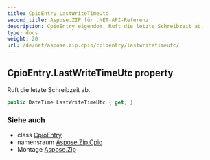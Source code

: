 ```yaml
---
title: CpioEntry.LastWriteTimeUtc
second_title: Aspose.ZIP für .NET-API-Referenz
description: CpioEntry eigendom. Ruft die letzte Schreibzeit ab.
type: docs
weight: 20
url: /de/net/aspose.zip.cpio/cpioentry/lastwritetimeutc/
---
```

## CpioEntry.LastWriteTimeUtc property

Ruft die letzte Schreibzeit ab.

```csharp
public DateTime LastWriteTimeUtc { get; }
```

### Siehe auch

* class [CpioEntry](../)
* namensraum [Aspose.Zip.Cpio](../../cpioentry/)
* Montage [Aspose.Zip](../../../)


